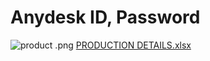 # Anydesk ID, Password

![product .png](/.attachments/product%20-4dcbd320-8cb1-427d-8b32-796896f98c40.png)
[PRODUCTION DETAILS.xlsx](/.attachments/PRODUCTION%20DETAILS-d596152c-cd8d-45ad-8ea1-11d027d3705d.xlsx)
